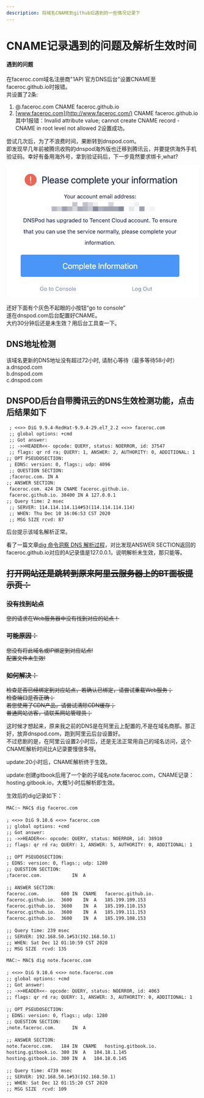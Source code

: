 ```yaml
---
description: 将域名CNAME到github后遇到的一些情况记录下
---
```


# CNAME记录遇到的问题及解析生效时间

#### 遇到的问题

在faceroc.com域名注册商"1API 官方DNS后台"设置CNAME至 faceroc.github.io时报错。  
 共设置了2条:

1. @.faceroc.com CNAME faceroc.github.io
2. [www.faceroc.com](http://www.faceroc.com/) CNAME faceroc.github.io  其中1报错：Invalid attribute value; cannot create CNAME record - CNAME in root level not allowed  2设置成功。

尝试几次后，为了不浪费时间，果断转到dnspod.com。  
 即发现早几年前被腾讯收购的dnspod海外版也迁移到腾讯云，并要提供海外手机验证码。幸好有备用海外号，拿到验证码后，下一步竟然要求绑卡,what?

![](.gitbook/assets/image%20%288%29.png)

还好下面有个灰色不起眼的小按钮“go to console”  
遂在dnspod.com后台配置好CNAME。  
大约30分钟后还是未生效？用后台工具查一下。

## DNS地址检测

该域名更新的DNS地址没有超过72小时, 请耐心等待（最多等待58小时）  
 a.dnspod.com  
 b.dnspod.com  
 c.dnspod.com

## DNSPOD后台自带腾讯云的DNS生效检测功能，点击后结果如下

```text
 ; <<>> DiG 9.9.4-RedHat-9.9.4-29.el7_2.2 <<>> faceroc.com
 ;; global options: +cmd
 ;; Got answer:
 ;; ->>HEADER<<- opcode: QUERY, status: NOERROR, id: 37547
 ;; flags: qr rd ra; QUERY: 1, ANSWER: 2, AUTHORITY: 0, ADDITIONAL: 1
;; OPT PSEUDOSECTION:
 ; EDNS: version: 0, flags:; udp: 4096
 ;; QUESTION SECTION:
 ;faceroc.com. IN A
;; ANSWER SECTION:
 faceroc.com. 424 IN CNAME faceroc.github.io.
 faceroc.github.io. 38400 IN A 127.0.0.1
;; Query time: 2 msec
 ;; SERVER: 114.114.114.114#53(114.114.114.114)
 ;; WHEN: Thu Dec 10 16:06:53 CST 2020
 ;; MSG SIZE rcvd: 87
```

后台提示该域名解析正常。

看了一篇文章[dig 命令洞察 DNS 解析过程](wang-luo-shou-ji-cun-dang/dig-ming-ling-dong-cha-dns-jie-xi-guo-cheng.md)，对比发现ANSWER SECTION返回的faceroc.github.io对应的A记录值是127.0.0.1，说明解析未生效，那只能等。

## ~~打开网站还是跳转到原来阿里云服务器上的BT面板提示页：~~

### ~~没有找到站点~~

~~您的请求在Web服务器中没有找到对应的站点！~~

### ~~可能原因：~~

~~您没有将此域名或IP绑定到对应站点!  
 配置文件未生效!~~

### ~~如何解决：~~

~~检查是否已经绑定到对应站点，若确认已绑定，请尝试重载Web服务；  
 检查端口是否正确；  
 若您使用了CDN产品，请尝试清除CDN缓存；  
 普通网站访客，请联系网站管理员；~~

这时候才想起来，原来我之前的DNS是在阿里云上配置的,不是在域名商那。那正好，放弃dnspod.com，跑到阿里云后台设置好。  
 不过悲剧的是，在阿里云设置2小时后，还是无法正常用自己的域名访问，这个CNAME解析时间比A记录要慢很多呀。

update:20小时后，CNAME解析终于生效。

update:创建gitbook后用了一个新的子域名note.faceroc.com，CNAME记录：hosting.gitbook.io，大概1小时后解析即生效。

生效后的dig记录如下：

```text
MAC:~ MAC$ dig faceroc.com

; <<>> DiG 9.10.6 <<>> faceroc.com
;; global options: +cmd
;; Got answer:
;; ->>HEADER<<- opcode: QUERY, status: NOERROR, id: 38910
;; flags: qr rd ra; QUERY: 1, ANSWER: 5, AUTHORITY: 0, ADDITIONAL: 1

;; OPT PSEUDOSECTION:
; EDNS: version: 0, flags:; udp: 1280
;; QUESTION SECTION:
;faceroc.com.			IN	A

;; ANSWER SECTION:
faceroc.com.		600	IN	CNAME	faceroc.github.io.
faceroc.github.io.	3600	IN	A	185.199.109.153
faceroc.github.io.	3600	IN	A	185.199.110.153
faceroc.github.io.	3600	IN	A	185.199.111.153
faceroc.github.io.	3600	IN	A	185.199.108.153

;; Query time: 239 msec
;; SERVER: 192.168.50.1#53(192.168.50.1)
;; WHEN: Sat Dec 12 01:10:59 CST 2020
;; MSG SIZE  rcvd: 135
```

```text
MAC:~ MAC$ dig note.faceroc.com

; <<>> DiG 9.10.6 <<>> note.faceroc.com
;; global options: +cmd
;; Got answer:
;; ->>HEADER<<- opcode: QUERY, status: NOERROR, id: 4063
;; flags: qr rd ra; QUERY: 1, ANSWER: 3, AUTHORITY: 0, ADDITIONAL: 1

;; OPT PSEUDOSECTION:
; EDNS: version: 0, flags:; udp: 1280
;; QUESTION SECTION:
;note.faceroc.com.		IN	A

;; ANSWER SECTION:
note.faceroc.com.	184	IN	CNAME	hosting.gitbook.io.
hosting.gitbook.io.	300	IN	A	104.18.1.145
hosting.gitbook.io.	300	IN	A	104.18.0.145

;; Query time: 4739 msec
;; SERVER: 192.168.50.1#53(192.168.50.1)
;; WHEN: Sat Dec 12 01:15:20 CST 2020
;; MSG SIZE  rcvd: 109
```

